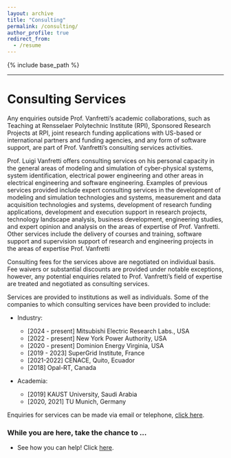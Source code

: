 ```yaml
---
layout: archive
title: "Consulting"
permalink: /consulting/
author_profile: true
redirect_from:
  - /resume
---
```

{% include base_path %}

---
# Consulting Services

Any enquiries outside Prof. Vanfretti’s academic collaborations, such as Teaching at Rensselaer Polytechnic Institute (RPI), Sponsored Research Projects at RPI, joint research funding applications with US-based or international partners and funding agencies, and any form of software support, are part of Prof. Vanfretti’s consulting services activities.


Prof. Luigi Vanfretti offers consulting services on his personal capacity in the general areas of modeling and simulation of cyber-physical systems, system identification, electrical power engineering and other areas in electrical engineering and software engineering. Examples of previous services provided include expert consulting services in the development of modeling and simulation technologies and systems, measurement and data acquisition technologies and systems, development of research funding applications, development and execution support in research projects, technology landscape analysis, business development, engineering studies, and expert opinion and analysis on the areas of expertise of Prof. Vanfretti. Other services include the delivery of courses and training, software support and supervision support of research and engineering projects in the areas of expertise Prof. Vanfretti


Consulting fees for the services above are negotiated on individual basis. Fee waivers or substantial discounts are provided under notable exceptions, however, any potential enquiries related to Prof. Vanfretti’s field of expertise are treated and negotiated as consulting services.


Services are provided to institutions as well as individuals. Some of the companies to which consulting services have been provided to include:

- Industry:
  - [2024 - present] Mitsubishi Electric Research Labs., USA
  - [2022 - present] New York Power Authority, USA
  - [2020 - present] Dominion Energy Virginia, USA
  - [2019 - 2023] SuperGrid Institute, France
  - [2021-2022] CENACE, Quito, Ecuador
  - [2018] Opal-RT, Canada
  
- Academia:
  - [2019] KAUST University, Saudi Arabia
  - [2020, 2021] TU Munich, Germany

Enquiries for services can be made via email or telephone, [click here](https://alsetlab.github.io/cv/).

### While you are here, take the chance to ...
  - See how you can help! Click [here](https://alsetlab.github.io/donate/).
